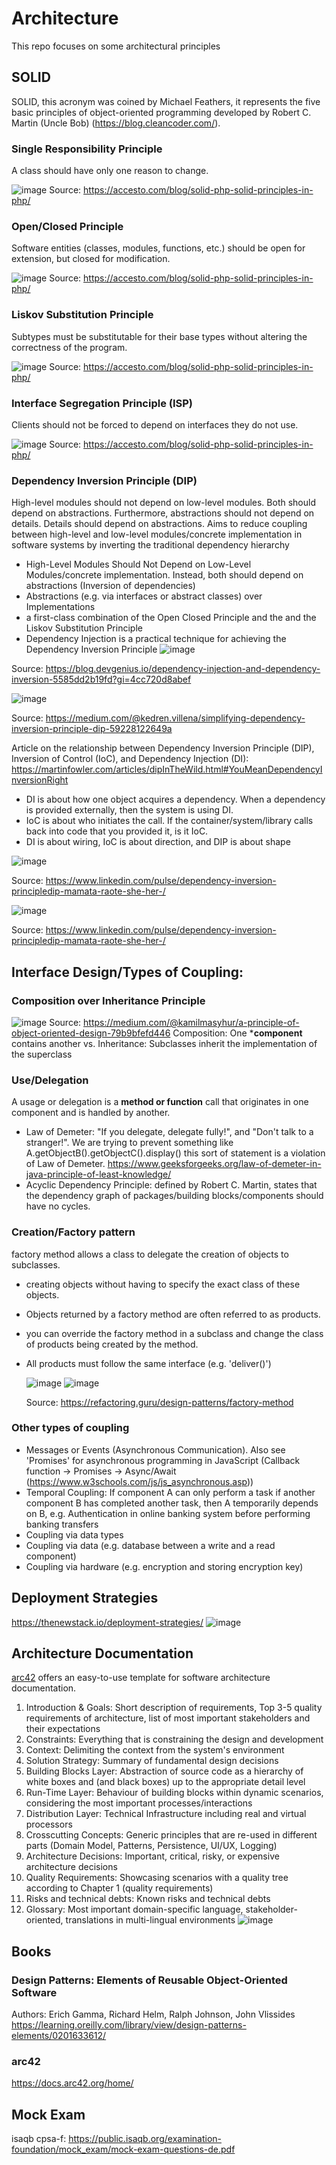 # Architecture
This repo focuses on some architectural principles

## SOLID
SOLID, this acronym was coined by Michael Feathers, it represents the five basic principles of object-oriented programming developed by Robert C. Martin (Uncle Bob) (https://blog.cleancoder.com/).

### Single Responsibility Principle
A class should have only one reason to change.

![image](https://github.com/18Dominik/architecture/assets/35842490/8fd27e22-cd7b-4bf9-ad9c-ac6fd3c81d96)
Source: https://accesto.com/blog/solid-php-solid-principles-in-php/

### Open/Closed Principle
Software entities (classes, modules, functions, etc.) should be open for extension, but closed for modification.

![image](https://github.com/18Dominik/architecture/assets/35842490/c582ea2e-f034-4bea-b6e3-8f9d23c2895e)
Source: https://accesto.com/blog/solid-php-solid-principles-in-php/

### Liskov Substitution Principle
Subtypes must be substitutable for their base types without altering the correctness of the program.

![image](https://github.com/18Dominik/architecture/assets/35842490/7f0c07a3-8c69-4b07-a6aa-a8313c98b1e3)
Source: https://accesto.com/blog/solid-php-solid-principles-in-php/

### Interface Segregation Principle (ISP)
Clients should not be forced to depend on interfaces they do not use.

![image](https://github.com/18Dominik/architecture/assets/35842490/5ac05c4d-f3a4-40fd-8d57-7cfc1e31cbac)
Source: https://accesto.com/blog/solid-php-solid-principles-in-php/

### Dependency Inversion Principle (DIP)
High-level modules should not depend on low-level modules. Both should depend on abstractions. Furthermore, abstractions should not depend on details. Details should depend on abstractions.
Aims to reduce coupling between high-level and low-level modules/concrete implementation in software systems by inverting the traditional dependency hierarchy
-  High-Level Modules Should Not Depend on Low-Level Modules/concrete implementation. Instead, both should depend on abstractions (Inversion of dependencies)
-  Abstractions (e.g. via interfaces or abstract classes) over Implementations
-  a first-class combination of the Open Closed Principle and the and the Liskov Substitution Principle
-  Dependency Injection is a practical technique for achieving the Dependency Inversion Principle
![image](https://github.com/18Dominik/architecture/assets/35842490/30fb47da-5a07-49eb-8a0d-d905496cfaea)

Source: https://blog.devgenius.io/dependency-injection-and-dependency-inversion-5585dd2b19fd?gi=4cc720d8abef

![image](https://github.com/18Dominik/architecture/assets/35842490/2626f3e5-c035-48a8-aa54-db388e59e2d5)

Source: https://medium.com/@kedren.villena/simplifying-dependency-inversion-principle-dip-59228122649a


Article on the relationship between Dependency Inversion Principle (DIP), Inversion of Control (IoC), and Dependency Injection (DI):
https://martinfowler.com/articles/dipInTheWild.html#YouMeanDependencyInversionRight
- DI is about how one object acquires a dependency. When a dependency is provided externally, then the system is using DI.
- IoC is about who initiates the call. If the container/system/library calls back into code that you provided it, is it IoC.
- DI is about wiring, IoC is about direction, and DIP is about shape

![image](https://github.com/18Dominik/architecture/assets/35842490/364dfb0a-3207-4acb-9da0-e24d176b107e)

Source: https://www.linkedin.com/pulse/dependency-inversion-principledip-mamata-raote-she-her-/

![image](https://github.com/18Dominik/architecture/assets/35842490/2da0b140-5835-4f28-8af1-5286beb3b9bd)

Source: https://www.linkedin.com/pulse/dependency-inversion-principledip-mamata-raote-she-her-/

## Interface Design/Types of Coupling: 
### Composition over Inheritance Principle
![image](https://github.com/18Dominik/architecture/assets/35842490/5bae169e-c286-40fb-9338-3cf3984e40cf)
Source: https://medium.com/@kamilmasyhur/a-principle-of-object-oriented-design-79b9bfefd446
Composition: One ***component** contains another vs. Inheritance: Subclasses inherit the implementation of the superclass

### Use/Delegation
A usage or delegation is a **method or function** call that originates in one component and is handled by another.
- Law of Demeter: "If you delegate, delegate fully!", and "Don't talk to a stranger!". We are trying to prevent something like A.getObjectB().getObjectC().display() this sort of statement is a violation of Law of Demeter.
https://www.geeksforgeeks.org/law-of-demeter-in-java-principle-of-least-knowledge/
- Acyclic Dependency Principle: defined by Robert C. Martin, states that the dependency graph of packages/building blocks/components should have no cycles.

### Creation/Factory pattern
factory method allows a class to delegate the creation of objects to subclasses.
- creating objects without having to specify the exact class of these objects.
- Objects returned by a factory method are often referred to as products.
- you can override the factory method in a subclass and change the class of products being created by the method.
- All products must follow the same interface (e.g. 'deliver()')

  ![image](https://github.com/18Dominik/architecture/assets/35842490/6d2e0796-593b-4cb9-aae7-9e878f71e142)
  ![image](https://github.com/18Dominik/architecture/assets/35842490/950cf7f7-c637-4cfc-8620-b1df800cbeff)

  Source: https://refactoring.guru/design-patterns/factory-method
  
### Other types of coupling
- Messages or Events (Asynchronous Communication). Also see 'Promises' for asynchronous programming in JavaScript (Callback function -> Promises -> Async/Await (https://www.w3schools.com/js/js_asynchronous.asp))
- Temporal Coupling: If component A can only perform a task if another component B has completed another task, then A temporarily depends on B, e.g. Authentication in online banking system before performing banking transfers
- Coupling via data types
- Coupling via data (e.g. database between a write and a read component)
- Coupling via hardware (e.g. encryption and storing encryption key)

## Deployment Strategies
https://thenewstack.io/deployment-strategies/
![image](https://github.com/18Dominik/architecture/assets/35842490/65443936-0a5e-4fb4-9b0d-b9c6a569e6a3)

## Architecture Documentation
[arc42](https://www.arc42.de/overview/) offers an easy-to-use template for software architecture documentation.
1. Introduction & Goals: Short description of requirements, Top 3-5 quality requirements of architecture, list of most important stakeholders and their expectations
2. Constraints: Everything that is constraining the design and development
3. Context: Delimiting the context from the system's environment
4. Solution Strategy: Summary of fundamental design decisions
5. Building Blocks Layer: Abstraction of source code as a hierarchy of white boxes and (and black boxes) up to the appropriate detail level
6. Run-Time Layer: Behaviour of building blocks within dynamic scenarios, considering the most important processes/interactions
7. Distribution Layer: Technical Infrastructure including real and virtual processors
8. Crosscutting Concepts: Generic principles that are re-used in different parts (Domain Model, Patterns, Persistence, UI/UX, Logging)
9. Architecture Decisions: Important, critical, risky, or expensive architecture decisions
10. Quality Requirements: Showcasing scenarios with a quality tree according to Chapter 1 (quality requirements)
11. Risks and technical debts: Known risks and technical debts
12. Glossary: Most important domain-specific language, stakeholder-oriented, translations in multi-lingual environments
![image](https://github.com/18Dominik/architecture/assets/35842490/ceacec6a-2482-4243-a6c8-d4e486a85500)



## Books
### Design Patterns: Elements of Reusable Object-Oriented Software
Authors: Erich Gamma, Richard Helm, Ralph Johnson, John Vlissides
https://learning.oreilly.com/library/view/design-patterns-elements/0201633612/

### arc42
https://docs.arc42.org/home/

## Mock Exam
isaqb cpsa-f: https://public.isaqb.org/examination-foundation/mock_exam/mock-exam-questions-de.pdf











